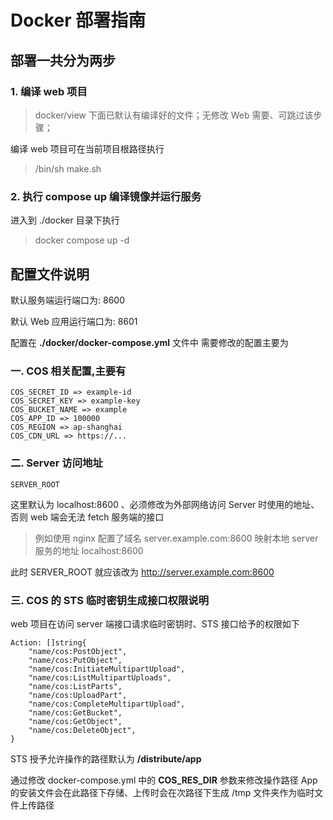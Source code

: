 # Docker 部署指南

## 部署一共分为两步

### 1. 编译 web 项目

> docker/view 下面已默认有编译好的文件；无修改 Web 需要、可跳过该步骤；

编译 web 项目可在当前项目根路径执行

> /bin/sh make.sh

### 2. 执行 compose up 编译镜像并运行服务

进入到 ./docker 目录下执行

> docker compose up -d

## 配置文件说明

默认服务端运行端口为: 8600

默认 Web 应用运行端口为: 8601

配置在 **./docker/docker-compose.yml** 文件中
需要修改的配置主要为

### 一. COS 相关配置,主要有

```
COS_SECRET_ID => example-id
COS_SECRET_KEY => example-key
COS_BUCKET_NAME => example
COS_APP_ID => 100000
COS_REGION => ap-shanghai
COS_CDN_URL => https://...
```

### 二. Server 访问地址

```
SERVER_ROOT
```

这里默认为 localhost:8600 、必须修改为外部网络访问 Server 时使用的地址、否则 web 端会无法 fetch 服务端的接口

> 例如使用 nginx 配置了域名 server.example.com:8600 映射本地 server 服务的地址 localhost:8600

此时 SERVER_ROOT 就应该改为 http://server.example.com:8600

### 三. COS 的 STS 临时密钥生成接口权限说明

web 项目在访问 server 端接口请求临时密钥时、STS 接口给予的权限如下

```
Action: []string{
	"name/cos:PostObject",
	"name/cos:PutObject",
	"name/cos:InitiateMultipartUpload",
	"name/cos:ListMultipartUploads",
	"name/cos:ListParts",
	"name/cos:UploadPart",
	"name/cos:CompleteMultipartUpload",
	"name/cos:GetBucket",
	"name/cos:GetObject",
	"name/cos:DeleteObject",
}
```

STS 授予允许操作的路径默认为 **/distribute/app**

通过修改 docker-compose.yml 中的 **COS_RES_DIR** 参数来修改操作路径
App 的安装文件会在此路径下存储、上传时会在次路径下生成 /tmp 文件夹作为临时文件上传路径

